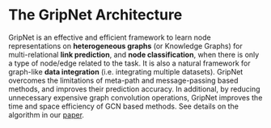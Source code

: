 # The GripNet Architecture
GripNet is an effective and efficient framework to learn node representations on **heterogeneous graphs** (or Knowledge Graphs) for multi-relational **link prediction**, and **node classification**, when there is only a type of node/edge related to the task. It is also a natural framework for graph-like **data integration** (i.e. integrating multiple datasets). GripNet overcomes the limitations of meta-path and message-passing based methods, and improves their prediction accuracy. In additional, by reducing unnecessary expensive graph convolution operations, GripNet improves the time and space efficiency of GCN based methods. See details on the algorithm in our [paper](https://arxiv.org/abs/2010.15914).










